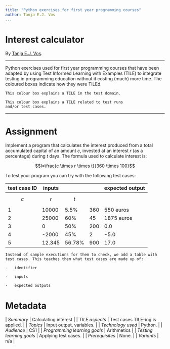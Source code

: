 ```yaml
---
title: "Python exercises for first year programming courses"
author: Tanja E.J. Vos
...
```


# Interest calculator

By [Tanja E.J. Vos](https://www.tanjavos.com).

---

Python exercises used for first year programming courses that
have been adapted by using Test Informed Learning with Examples (TILE)
to integrate testing in programming education without it costing (much)
more time. The coloured boxes indicate how they were TILEd.

```testdomaintile
This colour box explains a TILE in the test domain.
```

```testruntile
This colour box explains a TILE related to test runs
and/or test cases.
```

---

# Assignment

Implement a program that calculates the interest produced from a
total accumulated capital of an amount _c_, invested at an interest _r_
(as a percentage) during _t_ days. The formula used to calculate
interest is:

$$I=\frac{c \times r \times t}{360 \times 100}$$

To test your program you can try with the following test cases:

| **test case ID** | **inputs** |        |     | **expected output** |
| ---------------- | ---------- | ------ | --- | ------------------- |
| $$c$$            | $$r$$      | $$t$$  |
| 1                | 10000      | 5.5%   | 360 | 550 euros           |
| 2                | 25000      | 60%    | 45  | 1875 euros          |
| 3                | 0          | 50%    | 200 | 0.0                 |
| 4                | -2000      | 45%    | 2   | -5.0                |
| 5                | 12.345     | 56.78% | 900 | 17.0                |

```testruntile
Instead of sample executions for them to check, we add a table with
test cases. This teaches them what test cases are made up of:

-   identifier

-   inputs

-   expected outputs
```

# Metadata

| _Summary_ | Calculating interest |
| _TILE aspects_ | Test cases TILE-ing is applied. |
| _Topics_ | Input output, variables. |
| _Technology used_ | Python. |
| _Audience_ | CS1 |
| _Programming learning goals_ | Arithmetics |
| _Testing learning goals_ | Applying test cases. |
| _Prerequisites_ | None. |
| _Variants_ | n/a |
